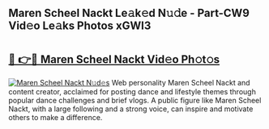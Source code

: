 ## Maren Scheel Nackt Le𝚊k𝚎d N𝚞𝚍e - Part-CW9 Vid𝚎o Le𝚊ks Photos xGWI3

# <h2><a href="http://fb1t9tk.evod.top/?m=Maren+Scheel+Nackt">🔗 👉🔴 Maren Scheel Nackt Vid𝚎o Ph𝚘t𝚘s</a></h2>

[![Maren Scheel Nackt N𝚞d𝚎s](https://i.imgur.com/8V9OHl7.gif)](http://fb1t9tk.evod.top/?m=Maren+Scheel+Nackt)
Web personality Maren Scheel Nackt and content creator, acclaimed for posting dance and lifestyle themes through popular dance challenges and brief vlogs. A public figure like Maren Scheel Nackt, with a large following and a strong voice, can inspire and motivate others to make a difference. 
